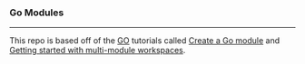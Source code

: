 ### Go Modules

---

This repo is based off of the [GO](go.dev) tutorials called [Create a Go module](https://go.dev/doc/tutorial/create-module) and [Getting started with multi-module workspaces](https://go.dev/doc/tutorial/workspaces).

